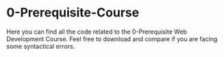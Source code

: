 # 0-Prerequisite-Course
Here you can find all the code related to the 0-Prerequisite Web Development Course. 
Feel free to download and compare if you are facing some syntactical errors.
